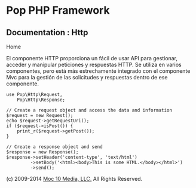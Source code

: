 Pop PHP Framework
=================

Documentation : Http
--------------------

Home

El componente HTTP proporciona un fácil de usar API para gestionar,
acceder y manipular peticiones y respuestas HTTP. Se utiliza en varios
componentes, pero está más estrechamente integrado con el componente Mvc
para la gestión de las solicitudes y respuestas dentro de ese
componente.

    use Pop\Http\Request,
        Pop\Http\Response;

    // Create a request object and access the data and information
    $request = new Request();
    echo $request->getRequestUri();
    if ($request->isPost()) {
        print_r($request->getPost());
    }

    // Create a response object and send
    $response = new Response();
    $response->setHeader('content-type', 'text/html')
             ->setBody('<html><body>This is some HTML.</body></html>')
             ->send();

\(c) 2009-2014 [Moc 10 Media, LLC.](http://www.moc10media.com) All
Rights Reserved.
